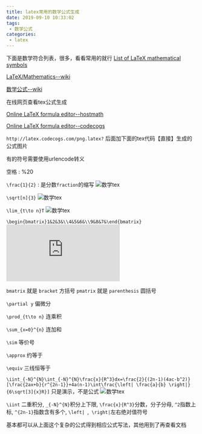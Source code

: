 ```yaml
---
title: latex常用的数学公式生成
date: 2019-09-10 10:33:02
tags:
 - 数学公式
categories:
 - latex
---
```


下面是数学符合列表，很多，看看常用的就行
[List of LaTeX mathematical symbols](https://oeis.org/wiki/List_of_LaTeX_mathematical_symbols)

[LaTeX/Mathematics--wiki](https://en.wikibooks.org/wiki/LaTeX/Mathematics)

[数学公式--wiki](https://zh.wikipedia.org/wiki/Help:%E6%95%B0%E5%AD%A6%E5%85%AC%E5%BC%8F)

在线网页查看tex公式生成

[Online LaTeX formula editor--hostmath](http://hostmath.com/)

[Online LaTeX formula editor--codecogs](https://www.codecogs.com/latex/eqneditor.php?lang=en-us)

``http://latex.codecogs.com/png.latex?`` 后面加下面的tex代码【直接】生成的公式图片

有的符号需要使用urlencode转义

空格 : %20


``\frac{1}{2}`` : 是分数``fraction``的缩写 ![数学tex](http://latex.codecogs.com/png.latex?\frac{1}{2})

``\sqrt[n]{3}`` ![数学tex](http://latex.codecogs.com/png.latex?\sqrt[n]{3})

``\lim_{t\to n}T`` ![数学tex](http://latex.codecogs.com/png.latex?\lim_{t\to%20n}T)

``\begin{bmatrix}1&2&3&\\4&5&6&\\9&8&7&\end{bmatrix}`` ![数学tex](http://latex.codecogs.com/png.latex?%5cbegin%7bbmatrix%7d1%262%263%26%5c%5c4%265%266%26%5c%5c9%268%267%26%5cend%7bbmatrix%7d)

``bmatrix`` 就是 ``bracket`` 方括号
``pmatrix`` 就是 ``parenthesis`` 圆括号

``\partial y`` 偏微分

``\prod_{t\to n}`` 连乘积

``\sum_{x=0}^{n}``  连加和

``\sim`` 等价号

``\approx`` 约等于

``\equiv``  三线恒等于

``\iint_{-N}^{N}\int_{-N}^{N}\frac{x}{R^3}dx=\frac{2}{(2n-1)(4ac-b^2)}[\frac{2ax+b}{r^{2n-1}}+4a(n-1)\int\frac{\left| \frac{a}{b} \right|}{6\sqrt[3]{x}R}]`` 只是演示，不是公式 ![数学tex](http://latex.codecogs.com/png.latex?\iint_{-N}^{N}\int_{-N}^{N}\frac{x}{R^3}dx=\frac{2}{(2n-1)(4ac-b^2)}[\frac{2ax+b}{r^{2n-1}}+4a(n-1)\int\frac{\left|%20\frac{a}{b}%20\right|}{6\sqrt[3]{x}R}])

``\iint`` 二重积分, ``_{-N}^{N}``积分上下限, ``\frac{x}{R^3}``分数，分子分母, ``^2``指数上标, ``^{2n-1}``指数含有多个, ``\left| ``,`` \right|``左右绝对值符号

基本都可以从上面这个复杂的公式得到相应公式写法，其他用到了再查看文档